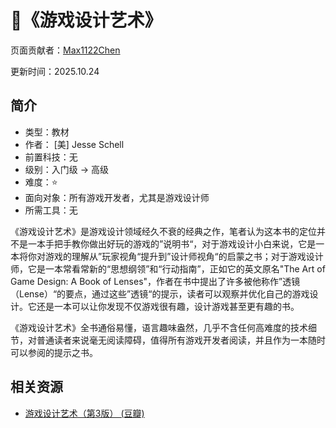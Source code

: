 # 📕《游戏设计艺术》

页面贡献者：[Max1122Chen](https://github.com/Max1122Chen)

更新时间：2025.10.24

## 简介

- 类型：教材
- 作者： [美\] Jesse Schell
- 前置科技：无
- 级别：入门级 -> 高级
- 难度：⭐  
- 面向对象：所有游戏开发者，尤其是游戏设计师
- 所需工具：无

《游戏设计艺术》是游戏设计领域经久不衰的经典之作，笔者认为这本书的定位并不是一本手把手教你做出好玩的游戏的”说明书“，对于游戏设计小白来说，它是一本将你对游戏的理解从”玩家视角“提升到”设计师视角“的启蒙之书；对于游戏设计师，它是一本常看常新的“思想纲领”和“行动指南”，正如它的英文原名"The Art of Game Design: A Book of Lenses"，作者在书中提出了许多被他称作”透镜（Lense）“的要点，通过这些”透镜“的提示，读者可以观察并优化自己的游戏设计。它还是一本可以让你发现不仅游戏很有趣，设计游戏甚至更有趣的书。

《游戏设计艺术》全书通俗易懂，语言趣味盎然，几乎不含任何高难度的技术细节，对普通读者来说毫无阅读障碍，值得所有游戏开发者阅读，并且作为一本随时可以参阅的提示之书。

## 相关资源

- [游戏设计艺术（第3版） (豆瓣)](https://book.douban.com/subject/35460994/)